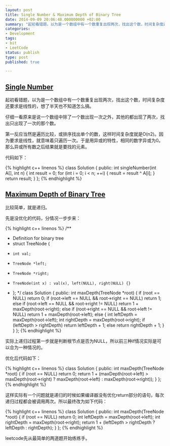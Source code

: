 ```yaml
---
layout: post
title: Single Number & Maximum Depth of Binary Tree
date: 2014-09-09 20:06:48.000000000 +02:00
summary: "起初看错题，以为是一个数组中有一个数重复出现两次，找出这个数，时间复杂度还要求是线性的，想了半天也不知道怎么搞。"
categories:
- Development
tags:
- bit
- LeetCode
status: publish
type: post
published: true

---
```


## [Single Number](https://oj.leetcode.com/problems/single-number/)

起初看错题，以为是一个数组中有一个数重复出现两次，找出这个数，时间复杂度还要求是线性的，想了半天也不知道怎么搞。

仔细一看原来是说一个数组中除了一个数出现一次之外，其他的都出现了两次，找出只出现了一次的那个数。

第一反应当然是遍历比较，或排序找出单个的数，这样时间复杂度就是O(n2)。因为要求是线性，就意味着只遍历一次。于是用异或的特性，相同的数字异或为0。那么异或所有数之后结果就是要找的元素。

代码如下：

{% highlight c++ linenos %}
class Solution {
public:
    int singleNumber(int A[], int n) {
        int result = 0;
        for (int i = 0; i < n; ++i) {
            result = result ^ A[i];
        }
        return result;
    }
};
{% endhighlight %}




## [Maximum Depth of Binary Tree](https://oj.leetcode.com/problems/maximum-depth-of-binary-tree/)

比较简单，就是递归。

先是没优化的代码，分情况一步步来：

{% highlight c++ linenos %}
/**
 * Definition for binary tree
 * struct TreeNode {
 *     int val;
 *     TreeNode *left;
 *     TreeNode *right;
 *     TreeNode(int x) : val(x), left(NULL), right(NULL) {}
 * };
 */
class Solution {
public:
    int maxDepth(TreeNode *root) {
        if (root == NULL) return 0;
        if (root->left == NULL && root->right == NULL) return 1;
        else if (root->left == NULL && root->right != NULL) return 1 + maxDepth(root->right);
        else if (root->right == NULL && root->left != NULL) return 1 + maxDepth(root->left);
        else
        {
            int leftDepth = maxDepth(root->left);
            int rightDepth = maxDepth(root->right);
            if (leftDepth > rightDepth)
                return leftDepth + 1;
            else
                return rightDepth + 1;
        }
    }
};
{% endhighlight %}

实际上递归过程第一步就是判断根节点是否为NULL，所以前三种if情况实际是可以合为一种情况的。

优化后代码如下：

{% highlight c++ linenos %}
class Solution {
public:
    int maxDepth(TreeNode *root) {
        if (root == NULL) return 0;
        return 1 + (maxDepth(root->left) > maxDepth(root->right) ? 
            maxDepth(root->left) : maxDepth(root->right));
    }
};
{% endhighlight %}

这样实际有一个问题就是递归的时候如果编译器没有优化return部分的语句，每次递归过程都会被调用两次。所以最终改为如下代码：

{% highlight c++ linenos %}
class Solution {
public:
    int maxDepth(TreeNode *root) {
        if (root == NULL) return 0;
        int leftDepth = maxDepth(root->left);
        int rightDepth = maxDepth(root->right);
        return 1 + (leftDepth > rightDepth ? leftDepth : rightDepth);
    }
};
{% endhighlight %}


leetcode先从最简单的两道题开始练练手。
